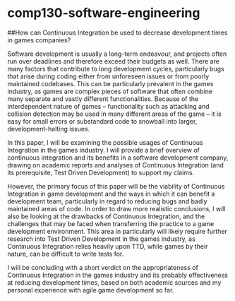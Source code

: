 # comp130-software-engineering

##How can Continuous Integration be used to decrease development times in games companies?

Software development is usually a long-term endeavour, and projects often run over deadlines and therefore exceed their budgets as well. There are many factors that contribute to long development cycles, particularly bugs that arise during coding either from unforeseen issues or from poorly maintained codebases. This can be particularly prevalent in the games industry, as games are complex pieces of software that often combine many separate and vastly different functionalities. Because of the interdependent nature of games – functionality such as attacking and collision detection may be used in many different areas of the game – it is easy for small errors or substandard code to snowball into larger, development-halting issues.   

In this paper, I will be examining the possible usages of Continuous Integration in the games industry. I will provide a brief overview of continuous integration and its benefits in a software development company, drawing on academic reports and analyses of Continuous Integration (and its prerequisite, Test Driven Development) to support my claims.  

However, the primary focus of this paper will be the viability of Continuous Integration in game development and the ways in which it can benefit a development team, particularly in regard to reducing bugs and badly maintained areas of code. In order to draw more realistic conclusions, I will also be looking at the drawbacks of Continuous Integration, and the challenges that may be faced when transferring the practice to a game development environment. This area in particularly will likely require further research into Test Driven Development in the games industry, as Continuous Integration relies heavily upon TTD, while games by their nature, can be difficult to write tests for.  

I will be concluding with a short verdict on the appropriateness of Continuous Integration in the games industry and its probably effectiveness at reducing development times, based on both academic sources and my personal experience with agile game development so far.  

